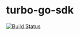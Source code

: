 # turbo-go-sdk

[![Build Status](https://travis-ci.org/turbonomic/turbo-go-sdk.svg?branch=master)](https://travis-ci.org/turbonomic/turbo-go-sdk)